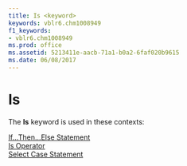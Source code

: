 ```yaml
---
title: Is <keyword>
keywords: vblr6.chm1008949
f1_keywords:
- vblr6.chm1008949
ms.prod: office
ms.assetid: 5213411e-aacb-71a1-b0a2-6faf020b9615
ms.date: 06/08/2017
---
```



# Is <keyword>

The  **Is** keyword is used in these contexts:

[If...Then...Else Statement](ifthenelse-statement.md)<br/>[Is Operator](is-operator.md)<br/>[Select Case Statement](select-case-statement.md)<br/>

